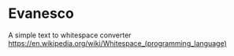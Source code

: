 # Evanesco
A simple text to whitespace converter
https://en.wikipedia.org/wiki/Whitespace_(programming_language)
